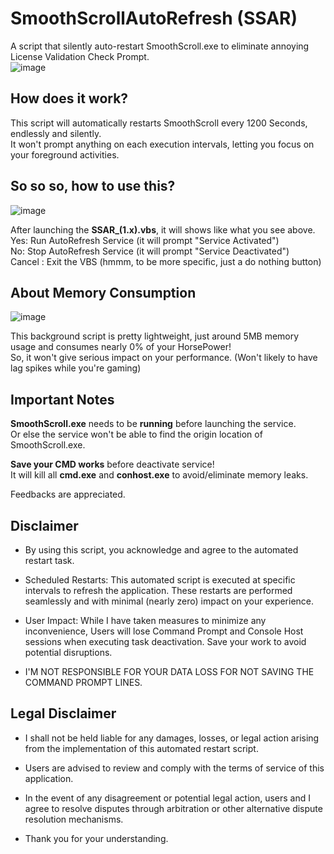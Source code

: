 # SmoothScrollAutoRefresh (SSAR)
A script that silently auto-restart SmoothScroll.exe to eliminate annoying License Validation Check Prompt.\
![image](https://github.com/TatshSiow/SmoothScrollAutoRefresh/assets/100989709/d55e3615-bdf1-4aaf-b5f5-832f6722f534)


## How does it work?
This script will automatically restarts SmoothScroll every 1200 Seconds, endlessly and silently.\
It won't prompt anything on each execution intervals, letting you focus on your foreground activities.


## So so so, how to use this?
![image](https://github.com/TatshSiow/SmoothScrollAutoRefresh/assets/100989709/58cfd9f1-83b0-4ace-a6e7-3b64cf607ee4)

After launching the **SSAR_(1.x).vbs**, it will shows like what you see above.\
Yes: Run AutoRefresh Service (it will prompt "Service Activated")\
No: Stop AutoRefresh Service (it will prompt "Service Deactivated")\
Cancel : Exit the VBS (hmmm, to be more specific, just a do nothing button)


## About Memory Consumption
![image](https://github.com/TatshSiow/SmoothScrollAutoRefresh/assets/100989709/cd668b7c-184b-400b-93ea-1f8d89e952c7)

This background script is pretty lightweight, just around 5MB memory usage and consumes nearly 0% of your HorsePower!\
So, it won't give serious impact on your performance. (Won't likely to have lag spikes while you're gaming)

## Important Notes
**SmoothScroll.exe** needs to be **running** before launching the service.\
Or else the service won't be able to find the origin location of SmoothScroll.exe.

**Save your CMD works** before deactivate service!\
It will kill all **cmd.exe** and **conhost.exe** to avoid/eliminate memory leaks.

Feedbacks are appreciated.

## Disclaimer

* By using this script, you acknowledge and agree to the automated restart task.

* Scheduled Restarts: This automated script is executed at specific intervals to refresh the application. These restarts are performed seamlessly and with minimal (nearly zero) impact on your experience.

* User Impact: While I have taken measures to minimize any inconvenience, Users will lose Command Prompt and Console Host sessions when executing task deactivation. Save your work to avoid potential disruptions.

* I'M NOT RESPONSIBLE FOR YOUR DATA LOSS FOR NOT SAVING THE COMMAND PROMPT LINES.

## Legal Disclaimer

* I shall not be held liable for any damages, losses, or legal action arising from the implementation of this automated restart script. 
  
* Users are advised to review and comply with the terms of service of this application.
  
* In the event of any disagreement or potential legal action, users and I agree to resolve disputes through arbitration or other alternative dispute resolution mechanisms.
  
* Thank you for your understanding.
